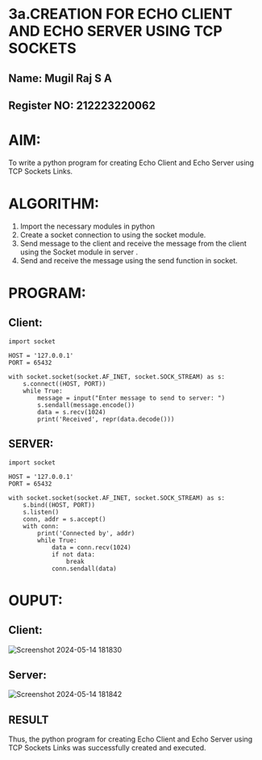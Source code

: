 # 3a.CREATION FOR ECHO CLIENT AND ECHO SERVER USING TCP SOCKETS
## Name: Mugil Raj S A
## Register NO: 212223220062
# AIM:
To write a python program for creating Echo Client and Echo Server using TCP
Sockets Links.
# ALGORITHM:
1. Import the necessary modules in python
2. Create a socket connection to using the socket module.
3. Send message to the client and receive the message from the client using the Socket module in
 server .
4. Send and receive the message using the send function in socket.
# PROGRAM:
## Client:
```
import socket

HOST = '127.0.0.1'  
PORT = 65432        

with socket.socket(socket.AF_INET, socket.SOCK_STREAM) as s:
    s.connect((HOST, PORT))
    while True:
        message = input("Enter message to send to server: ")
        s.sendall(message.encode())
        data = s.recv(1024)
        print('Received', repr(data.decode()))
```
## SERVER:
```
import socket

HOST = '127.0.0.1'  
PORT = 65432       

with socket.socket(socket.AF_INET, socket.SOCK_STREAM) as s:
    s.bind((HOST, PORT))
    s.listen()
    conn, addr = s.accept()
    with conn:
        print('Connected by', addr)
        while True:
            data = conn.recv(1024)
            if not data:
                break
            conn.sendall(data)
```
# OUPUT:
## Client:

![Screenshot 2024-05-14 181830](https://github.com/MugilRaj1105/3a.Sockets_Creation_for_Echo_Client_and_Echo_Server/assets/154905390/3d7fc112-b695-408b-8779-217cfb55c56a)

## Server:

![Screenshot 2024-05-14 181842](https://github.com/MugilRaj1105/3a.Sockets_Creation_for_Echo_Client_and_Echo_Server/assets/154905390/e847fecb-d6a4-4d85-b2da-86ad63a6457f)

## RESULT
Thus, the python program for creating Echo Client and Echo Server using TCP Sockets Links 
was successfully created and executed.
